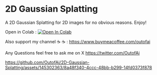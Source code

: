 # 2D Gaussian Splatting
A 2D Gaussian Splatting for 2D images for no obvious reasons. Enjoy!

Open in Colab : [![Open In Colab](https://colab.research.google.com/assets/colab-badge.svg)](https://colab.research.google.com/github/OutofAi/2D-Gaussian-Splatting/blob/main/2D_Gaussian_Splatting.ipynb)

Also support my channel ☕ ☕ : https://www.buymeacoffee.com/outofai

Any Questions feel free to ask me on X https://twitter.com/OutofAi

https://github.com/OutofAi/2D-Gaussian-Splatting/assets/145302363/8a48f340-4ccc-48bb-b299-14fd0373f878

